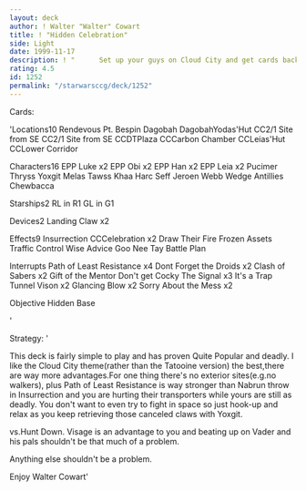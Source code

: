 ```yaml
---
layout: deck
author: ! Walter "Walter" Cowart
title: ! "Hidden Celebration"
side: Light
date: 1999-11-17
description: ! "	  Set up your guys on Cloud City and get cards back with Celebration.You don't ever intend on flipping which is sort of an advantage."
rating: 4.5
id: 1252
permalink: "/starwarsccg/deck/1252"
---
```

Cards: 

'Locations10
Rendevous Pt.
Bespin
Dagobah
DagobahYodas'Hut
CC2/1 Site from SE
CC2/1 Site from SE
CCDTPlaza
CCCarbon Chamber
CCLeias'Hut
CCLower Corridor

Characters16
EPP Luke x2
EPP Obi x2
EPP Han x2
EPP Leia x2
Pucimer Thryss
Yoxgit
Melas
Tawss Khaa
Harc Seff
Jeroen Webb
Wedge Antillies
Chewbacca

Starships2
RL in R1
GL in G1

Devices2
Landing Claw x2

Effects9
Insurrection
CCCelebration x2
Draw Their Fire
Frozen Assets
Traffic Control
Wise Advice
Goo Nee Tay
Battle Plan

Interrupts
Path of Least Resistance x4
Dont Forget the Droids x2
Clash of Sabers x2
Gift of the Mentor
Don't get Cocky
The Signal x3
It's a Trap
Tunnel Vison x2
Glancing Blow x2
Sorry About the Mess x2

Objective
Hidden Base


'

Strategy: '

   This deck is fairly simple to play and has proven Quite Popular and deadly.  I like the Cloud City theme(rather than the Tatooine version)
the best,there are way more advantages.For one thing there's no exterior sites(e.g.no walkers),
plus Path of Least Resistance is way stronger than Nabrun throw in Insurrection and you are hurting their transporters while yours are still
as deadly.  You don't want to even try to fight in space so just hook-up and relax as you keep retrieving those canceled claws with Yoxgit.

vs.Hunt Down. Visage is an advantage to you and beating up on Vader and his pals shouldn't be that much of a problem.

Anything else shouldn't be a problem.

Enjoy
Walter Cowart'
